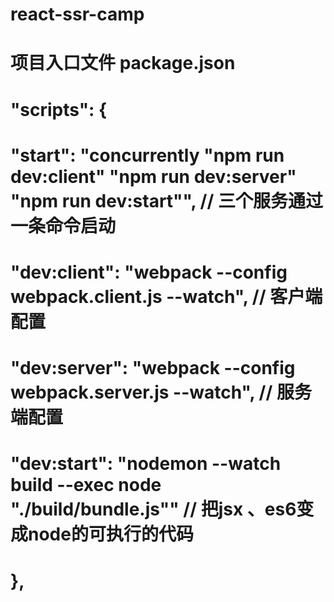 # react-ssr-camp

# 项目入口文件  package.json

# "scripts": {
#    "start": "concurrently \"npm run dev:client\" \"npm run dev:server\" \"npm run dev:start\"", // 三个服务通过一条命令启动
#   "dev:client": "webpack --config webpack.client.js --watch", // 客户端配置
#    "dev:server": "webpack --config webpack.server.js --watch", // 服务端配置
#   "dev:start": "nodemon --watch build --exec node \"./build/bundle.js\""   // 把jsx 、es6变成node的可执行的代码
# },

